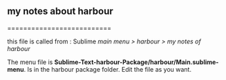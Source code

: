 ## my notes about harbour
==========================

this file is called from : Sublime *main menu > harbour > my notes of harbour*

The menu file is **Sublime-Text-harbour-Package/harbour/Main.sublime-menu**.
Is in the harbour package folder.
Edit the file as you want.  

